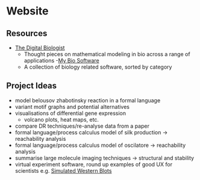 # Website

## Resources
- [The Digital Biologist](https://www.digitalbiologist.com)
  - Thought pieces on mathematical modeling in bio across a range of applications
-[My Bio Software](https://mybiosoftware.com/)
  - A collection of biology related software, sorted by category

## Project Ideas
- model belousov zhabotinsky reaction in a formal language
- variant motif graphs and potential alternatives
- visualisations of differential gene expression
  - volcano plots, heat maps, etc.
- compare DR techniques/re-analyse data from a paper
- formal language/process calculus model of silk production -> reachability analysis
- formal language/process calculus model of oscilatore -> reachability analysis
- summarise large molecule imaging techniques -> structural and stability
- virtual experiment software, round up examples of good UX for scientists e.g. [Simulated Western Blots](https://www.digitalbiologist.com/blog/2015/11/the-central-role-of-user-experience-design-in-scientific-modeling.html)
